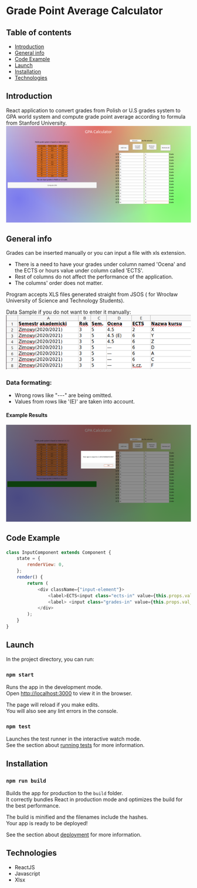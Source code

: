 # Grade Point Average Calculator
## Table of contents

* [Introduction](#Introduction)
* [General info](#general-info)
* [Code Example](#code-example)
* [Launch](#launch)
* [Installation](#installation)
* [Technologies](#technologies)

## Introduction
React application to convert grades from Polish or U.S grades system to GPA world system and 
compute grade point average according to formula from Stanford University.
![IMG](public/img/page.png)
## General info
Grades can be inserted manually or you can input a file with xls extension. 
- There is a need to have your grades under column named 
'Ocena' and the ECTS or hours value under column called 'ECTS'.
- Rest of columns do not affect the performance of the application.
- The columns' order does not matter.


Program accepts XLS files generated straight from JSOS ( 
for Wrocław University of Science and Technology Students).

Data Sample if you do not want to enter it manually:
![IMG](public/img/data.png)

### Data formating:
- Wrong rows like "---" are being omitted.
- Values from rows like '(E)' are taken into account.

#### Example Results
![IMG](public/img/result.png)

## Code Example
```javascript 1.8
class InputComponent extends Component {
    state = {
        renderView: 0,
    };
    render() {
        return (
            <div className={"input-element"}>
                <label>ECTS<input class="ects-in" value={this.props.val_ects} type="text"></input></label>
                <label> <input class="grades-in" value={this.props.val_grade} type="text"></input> Grade</label>
            </div>
        );
    }
}
```



## Launch

In the project directory, you can run:
### `npm start`
Runs the app in the development mode.\
Open [http://localhost:3000](http://localhost:3000) to view it in the browser.

The page will reload if you make edits.\
You will also see any lint errors in the console.

### `npm test`

Launches the test runner in the interactive watch mode.\
See the section about [running tests](https://facebook.github.io/create-react-app/docs/running-tests) for more information.

## Installation
### `npm run build`

Builds the app for production to the `build` folder.\
It correctly bundles React in production mode and optimizes the build for the best performance.

The build is minified and the filenames include the hashes.\
Your app is ready to be deployed!

See the section about [deployment](https://facebook.github.io/create-react-app/docs/deployment) for more information.


## Technologies
- ReactJS
- Javascript
- Xlsx